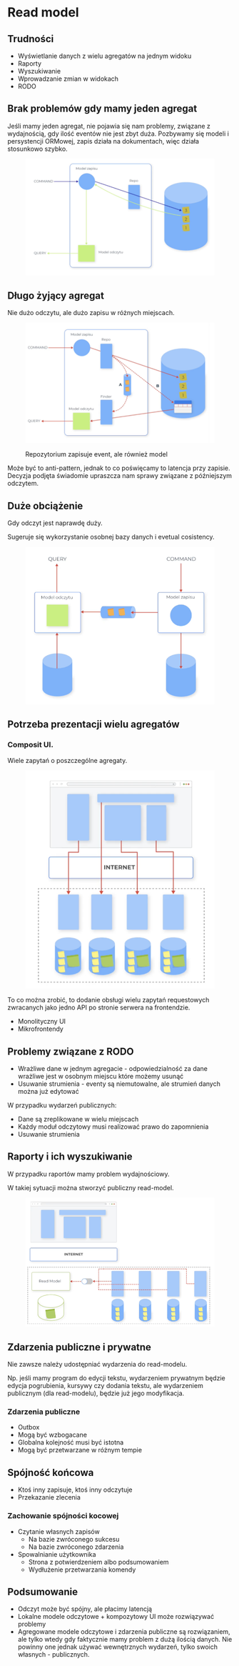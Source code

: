 # Read model

## Trudności

* Wyświetlanie danych z wielu agregatów na jednym widoku
* Raporty
* Wyszukiwanie
* Wprowadzanie zmian w widokach
* RODO

## Brak problemów gdy mamy jeden agregat

Jeśli mamy jeden agregat, nie pojawia się nam problemy, związane z wydajnością, gdy ilość eventów nie jest zbyt duża. Pozbywamy się modeli i persystencji ORMowej, zapis działa na dokumentach, więc działa stosunkowo szybko.

<figure><img src="../../.gitbook/assets/Zrzut ekranu 2022-10-14 o 14.34.51.png" alt=""><figcaption></figcaption></figure>

## Długo żyjący agregat

Nie dużo odczytu, ale dużo zapisu w różnych miejscach.

<figure><img src="../../.gitbook/assets/Zrzut ekranu 2022-10-14 o 14.37.53.png" alt=""><figcaption><p>Repozytorium zapisuje event, ale również model</p></figcaption></figure>

Może być to anti-pattern, jednak to co poświęcamy to latencja przy zapisie. Decyzja podjęta świadomie upraszcza nam sprawy związane z późniejszym odczytem.

## Duże obciążenie

Gdy odczyt jest naprawdę duży.

Sugeruje się wykorzystanie osobnej bazy danych i evetual cosistency.

<figure><img src="../../.gitbook/assets/Zrzut ekranu 2022-10-14 o 14.42.02.png" alt=""><figcaption></figcaption></figure>

## Potrzeba prezentacji wielu agregatów

### Composit UI.

Wiele zapytań o poszczególne agregaty.

<figure><img src="../../.gitbook/assets/Zrzut ekranu 2022-10-14 o 14.43.37.png" alt=""><figcaption></figcaption></figure>

To co można zrobić, to dodanie obsługi wielu zapytań requestowych zwracanych jako jedno API po stronie serwera na frontendzie.

* Monolityczny UI
* Mikrofrontendy

## Problemy związane z RODO

* Wrażliwe dane w jednym agregacie - odpowiedzialność za dane wrażliwe jest w osobnym miejscu które możemy usunąć
* Usuwanie strumienia - eventy są niemutowalne, ale strumień danych można już edytować

W przypadku wydarzeń publicznych:

* Dane są zreplikowane w wielu miejscach
* Każdy moduł odczytowy musi realizować prawo do zapomnienia
* Usuwanie strumienia

## Raporty i ich wyszukiwanie

W przypadku raportów mamy problem wydajnościowy.

W takiej sytuacji można stworzyć publiczny read-model.

<figure><img src="../../.gitbook/assets/Zrzut ekranu 2022-10-14 o 14.53.38.png" alt=""><figcaption></figcaption></figure>

## Zdarzenia publiczne i prywatne

Nie zawsze należy udostępniać wydarzenia do read-modelu.&#x20;

Np. jeśli mamy program do edycji tekstu, wydarzeniem prywatnym będzie edycja pogrubienia, kursywy czy dodania tekstu, ale wydarzeniem publicznym (dla read-modelu), będzie już jego modyfikacja.

### Zdarzenia publiczne

* Outbox
* Mogą być wzbogacane
* Globalna kolejność musi być istotna
* Mogą być przetwarzane w różnym tempie

## Spójność końcowa

* Ktoś inny zapisuje, ktoś inny odczytuje
* Przekazanie zlecenia

### Zachowanie spójności kocowej

* Czytanie własnych zapisów
  * Na bazie zwróconego sukcesu
  * Na bazie zwróconego zdarzenia
* Spowalnianie użytkownika
  * Strona z potwierdzeniem albo podsumowaniem
  * Wydłużenie przetwarzania komendy

## Podsumowanie

* Odczyt może być spójny, ale płacimy latencją
* Lokalne modele odczytowe + kompozytowy UI może rozwiązywać problemy
* Agregowane modele odczytowe i zdarzenia publiczne są rozwiązaniem, ale tylko wtedy gdy faktycznie mamy problem z dużą ilością danych. Nie powinny one jednak używać wewnętrznych wydarzeń, tylko swoich własnych - publicznych.

